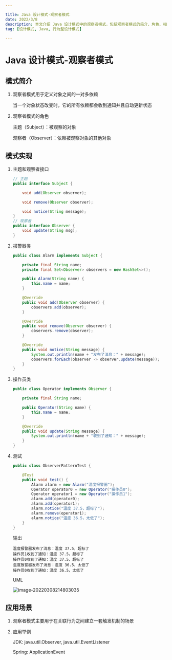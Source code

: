 ```yaml
---

title: Java 设计模式-观察者模式
date: 2022/3/8
description: 本文介绍 Java 设计模式中的观察者模式，包括观察者模式的简介、角色、相关代码实现以及该模式的应用场景
tag: [设计模式, Java, 行为型设计模式]

---
```


# Java 设计模式-观察者模式

## 模式简介

1. 观察者模式用于定义对象之间的一对多依赖

   当一个对象状态改变时，它的所有依赖都会收到通知并且自动更新状态

2. 观察者模式的角色

   主题（Subject）：被观察的对象

   观察者（Observer）：依赖被观察对象的其他对象

## 模式实现

1. 主题和观察者接口

   ```java
   // 主题
   public interface Subject {
   
       void add(Observer observer);
   
       void remove(Observer observer);
   
       void notice(String message);
   }
   // 观察者
   public interface Observer {
       void update(String msg);
   }
   ```

2. 报警器类

   ```java
   public class Alarm implements Subject {
   
       private final String name;
       private final Set<Observer> observers = new HashSet<>();
   
       public Alarm(String name) {
           this.name = name;
       }
   
       @Override
       public void add(Observer observer) {
           observers.add(observer);
       }
   
       @Override
       public void remove(Observer observer) {
           observers.remove(observer);
       }
   
       @Override
       public void notice(String message) {
           System.out.println(name + "发布了消息：" + message);
           observers.forEach(observer -> observer.update(message));
       }
   }
   ```

3. 操作员类

   ```java
   public class Operator implements Observer {
   
       private final String name;
   
       public Operator(String name) {
           this.name = name;
       }
   
       @Override
       public void update(String message) {
           System.out.println(name + "收到了通知：" + message);
       }
   }
   ```

4. 测试

   ```java
   public class ObserverPatternTest {
   
       @Test
       public void test() {
           Alarm alarm = new Alarm("温度报警器");
           Operator operator0 = new Operator("操作员0");
           Operator operator1 = new Operator("操作员1");
           alarm.add(operator0);
           alarm.add(operator1);
           alarm.notice("温度 37.5，超标了");
           alarm.remove(operator1);
           alarm.notice("温度 36.5，太低了");
       }
   }
   ```

   输出

   ```
   温度报警器发布了消息：温度 37.5，超标了
   操作员1收到了通知：温度 37.5，超标了
   操作员0收到了通知：温度 37.5，超标了
   温度报警器发布了消息：温度 36.5，太低了
   操作员0收到了通知：温度 36.5，太低了
   ```

   UML

   ![image-20220308214803035](https://pic-bed-1258841963.cos.ap-nanjing.myqcloud.com/2022/03/20220308214815204.png)

## 应用场景

1. 观察者模式主要用于在关联行为之间建立一套触发机制的场景

2. 应用举例

   JDK: java.util.Observer, java.util.EventListener

   Spring: ApplicationEvent


